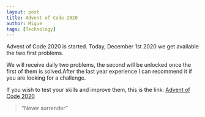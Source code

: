 ```yaml
---
layout: post
title: Advent of Code 2020
author: Migue
tags: [Technology]
---
```


Advent of Code 2020 is started. Today, December 1st 2020 we get available the two first problems.
   
We will receive daily two problems, the second will be unlocked once the first of them is solved.After the last year experience I can recommend it if you are looking for a challenge.


If you wish to test your skills and improve them, this is the link: [Advent of Code 2020](https://adventofcode.com/)
 

> “Never surrender” 